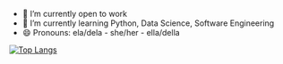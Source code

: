 - 🔭 I’m currently open to work
- 🌱 I’m currently learning Python, Data Science, Software Engineering
- 😄 Pronouns: ela/dela - she/her - ella/della

[![Top Langs](https://github-readme-stats.vercel.app/api/top-langs/?username=gabrielamagalhaes&layout=compact&theme=tokyonight&show_icons=true)](https://github.com/anuraghazra/github-readme-stats)
